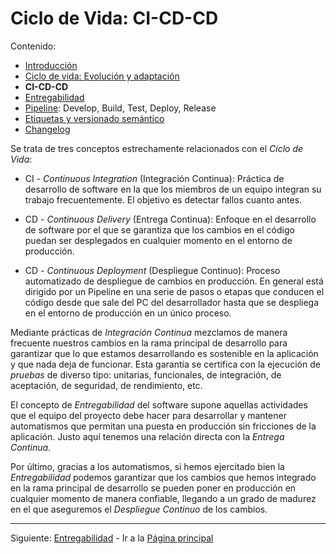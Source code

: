 # Ciclo de Vida: CI-CD-CD

Contenido:

- [Introducción](../application-lifecicle.md)
- [Ciclo de vida: Evolución y adaptación](al-evolution-and-adaptation.md)
- **CI-CD-CD**
- [Entregabilidad](al-releaseability.md)
- [Pipeline](al-pipeline.md): Develop, Build, Test, Deploy, Release
- [Etiquetas y versionado semántico](al-semver.md)
- [Changelog](al-changelog.md)

Se trata de tres conceptos estrechamente relacionados con el _Ciclo de Vida_:

- CI -  _Continuous Integration_ (Integración Continua): Práctica de desarrollo de software en la que los miembros de un equipo integran su trabajo frecuentemente. El objetivo es detectar fallos cuanto antes.

- CD - _Continuous Delivery_ (Entrega Continua): Enfoque en el desarrollo de software por el que se garantiza que los cambios en el código puedan ser desplegados en cualquier momento en el entorno de producción.

- CD - _Continuous Deployment_ (Despliegue Continuo): Proceso automatizado de despliegue de cambios en producción. En general está dirigido por un Pipeline en una serie de pasos o etapas que conducen el código desde que sale del PC del desarrollador hasta que se despliega en el entorno de producción en un único proceso.

Mediante prácticas de _Integración Continua_ mezclamos de manera frecuente nuestros cambios en la rama principal de desarrollo para garantizar que lo que estamos desarrollando es sostenible en la aplicación y que nada deja de funcionar. Esta garantía se certifica con la ejecución de _pruebas_ de diverso tipo: unitarias, funcionales, de integración, de aceptación, de seguridad, de rendimiento, etc.

El concepto de _Entregabilidad_ del software supone aquellas actividades que el equipo del proyecto debe hacer para desarrollar y mantener automatismos que permitan una puesta en producción sin fricciones de la aplicación. Justo aquí tenemos una relación directa con la _Entrega Continua_.

Por último, gracias a los automatismos, si hemos ejercitado bien la _Entregabilidad_ podemos garantizar que los cambios que hemos integrado en la rama principal de desarrollo se pueden poner en producción en cualquier momento de manera confiable, llegando a un grado de madurez en el que aseguremos el _Despliegue Continuo_ de los cambios.

---

Siguiente: [Entregabilidad](al-releaseability.md) - Ir a la [Página principal](../toc.md)
